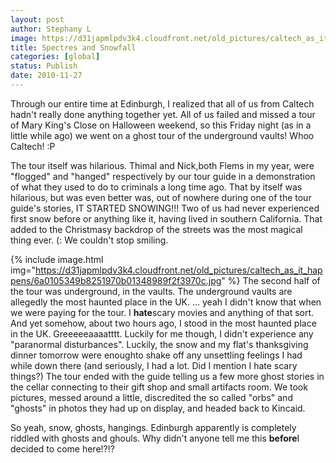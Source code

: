 ```yaml
---
layout: post
author: Stephany L
image: https://d31japmlpdv3k4.cloudfront.net/old_pictures/caltech_as_it_happens/6a0105349b8251970b0147e02d8f07970b.jpg
title: Spectres and Snowfall
categories: [global]
status: Publish
date: 2010-11-27
---
```


Through our entire time at Edinburgh, I realized that all of us from Caltech hadn't really done anything together yet. All of us failed and missed a tour of Mary King's Close on Halloween weekend, so this Friday night (as in a little while ago) we went on a ghost tour of the underground vaults! Whoo Caltech! :P

The tour itself was hilarious. Thimal and Nick,both Flems in my year, were "flogged" and "hanged" respectively by our tour guide in a demonstration of what they used to do to criminals a long time ago. That by itself was hilarious, but was even better was, out of nowhere during one of the tour guide's stories, IT STARTED SNOWING!!! Two of us had never experienced first snow before or anything like it, having lived in southern California. That added to the Christmasy backdrop of the streets was the most magical thing ever. (: We couldn't stop smiling.


{% include image.html img="https://d31japmlpdv3k4.cloudfront.net/old_pictures/caltech_as_it_happens/6a0105349b8251970b01348989f2f3970c.jpg" %}
The second half of the tour was underground, in the vaults. The underground vaults are allegedly the most haunted place in the UK. ... yeah I didn't know that when we were paying for the tour. I **hate**scary movies and anything of that sort. And yet somehow, about two hours ago, I stood in the most haunted place in the UK. Greeeeeaaaatttt. Luckily for me though, I didn't experience any "paranormal disturbances". Luckily, the snow and my flat's thanksgiving dinner tomorrow were enoughto shake off any unsettling feelings I had while down there (and seriously, I had a lot. Did I mention I hate scary things?) The tour ended with the guide telling us a few more ghost stories in the cellar connecting to their gift shop and small artifacts room. We took pictures, messed around a little, discredited the so called "orbs" and "ghosts" in photos they had up on display, and headed back to Kincaid.

So yeah, snow, ghosts, hangings. Edinburgh apparently is completely riddled with ghosts and ghouls. Why didn't anyone tell me this **before**I decided to come here!?!?

